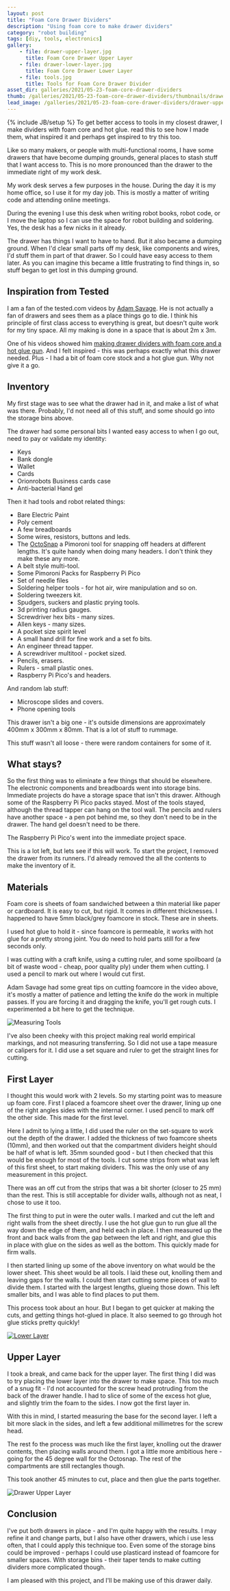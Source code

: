 ```yaml
---
layout: post
title: "Foam Core Drawer Dividers"
description: "Using foam core to make drawer dividers"
category: "robot building"
tags: [diy, tools, electronics]
gallery:
    - file: drawer-upper-layer.jpg
      title: Foam Core Drawer Upper Layer
    - file: drawer-lower-layer.jpg
      title: Foam Core Drawer Lower Layer
    - file: tools.jpg
      title: Tools for Foam Core Drawer Divider
asset_dir: galleries/2021/05-23-foam-core-drawer-dividers
thumb: /galleries/2021/05-23-foam-core-drawer-dividers/thumbnails/drawer-upper-layer.jpg
lead_image: /galleries/2021/05-23-foam-core-drawer-dividers/drawer-upper-layer.jpg
---
```

{% include JB/setup %}
To get better access to tools in my closest drawer, I make dividers with foam core and hot glue.
read this to see how I made them, what inspired it and perhaps get inspired to try this too.

Like so many makers, or people with multi-functional rooms, I have some drawers that have become dumping grounds, general places to stash stuff that I want access to.
This is no more pronounced than the drawer to the immediate right of my work desk.

My work desk serves a few purposes in the house. During the day it is my home office, so I use it for my day job.
This is mostly a matter of writing code and attending online meetings.

During the evening I use this desk when writing robot books, robot code, or I move the laptop so I can use the space for robot building and soldering.
Yes, the desk has a few nicks in it already.

The drawer has things I want to have to hand.
But it also became a dumping ground. When I'd clear small parts off my desk, like components and wires, I'd stuff them in part of that drawer.
So I could have easy access to them later.
As you can imagine this became a little frustrating to find things in, so stuff began to get lost in this dumping ground.

## Inspiration from Tested

I am a fan of the tested.com videos by [Adam Savage](https://twitter.com/donttrythis).
He is not actually a fan of drawers and sees them as a place things go to die.
I think his principle of first class access to everything is great, but doesn't quite work for my tiny space.
All my making is done in a space that is about 2m x 3m.

One of his videos showed him [making drawer dividers with foam core and a hot glue gun](https://www.youtube.com/watch?v=csu4jQNFfzA&ab_channel=AdamSavage%E2%80%99sTested).
And I felt inspired - this was perhaps exactly what this drawer needed. Plus - I had a bit of foam core stock and a hot glue gun. Why not give it a go.

## Inventory

My first stage was to see what the drawer had in it, and make a list of what was there. Probably, I'd not need all of this stuff, and some should go into the storage bins above.

The drawer had some personal bits I wanted easy access to when I go out, need to pay or validate my identity:

* Keys
* Bank dongle
* Wallet
* Cards
* Orionrobots Business cards case
* Anti-bacterial Hand gel

Then it had tools and robot related things:

* Bare Electric Paint
* Poly cement
* A few breadboards
* Some wires, resistors, buttons and leds.
* The [OctoSnap](https://www.digikey.be/htmldatasheets/production/2371862/0/0/1/pppinwheel.html) a Pimoroni tool for snapping off headers at different lengths. It's quite handy when doing many headers. I don't think they make these any more.
* A belt style multi-tool.
* Some Pimoroni Packs for Raspberry Pi Pico
* Set of needle files
* Soldering helper tools - for hot air, wire manipulation and so on.
* Soldering tweezers kit.
* Spudgers, suckers and plastic prying tools.
* 3d printing radius gauges.
* Screwdriver hex bits - many sizes.
* Allen keys - many sizes.
* A pocket size spirit level
* A small hand drill for fine work and a set fo bits.
* An engineer thread tapper.
* A screwdriver multitool - pocket sized.
* Pencils, erasers.
* Rulers - small plastic ones.
* Raspberry Pi Pico's and headers.

And random lab stuff:

* Microscope slides and covers.
* Phone opening tools

This drawer isn't a big one - it's outside dimensions are approximately 400mm x 300mm x 80mm. That is a lot of stuff to rummage.

This stuff wasn't all loose - there were random containers for some of it.

## What stays?

So the first thing was to eliminate a few things that should be elsewhere.
The electronic components and breadboards went into storage bins. Immediate projects do have a storage space that isn't this drawer. Although some of the Raspberry Pi Pico packs stayed.
Most of the tools stayed, although the thread tapper can hang on the tool wall. The pencils and rulers have another space - a pen pot behind me, so they don't need to be in the drawer. The hand gel doesn't need to be there.

The Raspberry Pi Pico's went into the immediate project space.

This is a lot left, but lets see if this will work. To start the project, I removed the drawer from its runners. I'd already removed the all the contents to make the inventory of it.

## Materials

Foam core is sheets of foam sandwiched between a thin material like paper or cardboard. It is easy to cut, but rigid. It comes in different thicknesses. I happened to have 5mm black/grey foamcore in stock. These are in sheets.

I used hot glue to hold it - since foamcore is permeable, it works with hot glue for a pretty strong joint. You do need to hold parts still for a few seconds only.

I was cutting with a craft knife, using a cutting ruler, and some spoilboard (a bit of waste wood - cheap, poor quality ply) under them when cutting. I used a pencil to mark out where I would cut first.

Adam Savage had some great tips on cutting foamcore in the video above, it's mostly a matter of patience and letting the knife do the work in multiple passes. If you are forcing it and dragging the knife, you'll get rough cuts. I experimented a bit here to get the technique.

![Measuring Tools](/galleries/2021/05-23-foam-core-drawer-dividers/tools.jpg)

I've also been cheeky with this project making real world empirical markings, and not measuring transferring. So I did not use a tape measure or calipers for it. I did use a set square and ruler to get the straight lines for cutting.

## First Layer

I thought this would work with 2 levels. So my starting point was to measure up foam core. First I placed a foamcore sheet over the drawer, lining up one of the right angles sides with the internal corner. I used pencil to mark off the other side. This made for the first level.

Here I admit to lying a little, I did used the ruler on the set-square to work out the depth of the drawer. I added the thickness of two foamcore sheets (10mm), and then worked out that the compartment dividers height should be half of what is left. 35mm sounded good - but I then checked that this would be enough for most of the tools. I cut some strips from what was left of this first sheet, to start making dividers. This was the only use of any measurement in this project.

There was an off cut from the strips that was a bit shorter (closer to 25 mm) than the rest. This is still acceptable for divider walls, although not as neat, I chose to use it too.

The first thing to put in were the outer walls. I marked and cut the left and right walls from the sheet directly. I use the hot glue gun to run glue all the way down the edge of them, and held each in place. I then measured up the front and back walls from the gap between the left and right, and glue this in place with glue on the sides as well as the bottom. This quickly made for firm walls.

I then started lining up some of the above inventory on what would be the lower sheet. This sheet would be all tools. I laid these out, knolling them and leaving gaps for the walls. I could then start cutting some pieces of wall to divide them. I started with the largest lengths, glueing those down. This left smaller bits, and I was able to find places to put them.

This process took about an hour. But I began to get quicker at making the cuts, and getting things hot-glued in place. It also seemed to go through hot glue sticks pretty quickly!

[![Lower Layer](/galleries/2021/05-23-foam-core-drawer-dividers/thumbnails/drawer-lower-layer.jpg)](/galleries/2021/05-23-foam-core-drawer-dividers/drawer-lower-layer.jpg)

## Upper Layer

I took a break, and came back for the upper layer. The first thing I did was to try placing the lower layer into the drawer to make space. This too much of a snug fit - I'd not accounted for the screw head protruding from the back of the drawer handle. I had to slice of some of the excess hot glue, and slightly trim the foam to the sides. I now got the first layer in.

With this in mind, I started measuring the base for the second layer. I left a bit more slack in the sides, and left a few additional millimetres for the screw head.

The rest fo the process was much like the first layer, knolling out the drawer contents, then placing walls around them. I got a little more ambitious here - going for the 45 degree wall for the Octosnap. The rest of the compartments are still rectangles though.

This took another 45 minutes to cut, place and then glue the parts together.

![Drawer Upper Layer](/galleries/2021/05-23-foam-core-drawer-dividers/drawer-upper-layer.jpg)

## Conclusion

I've put both drawers in place - and I'm quite happy with the results. I may refine it and change parts, but I also have other drawers, which i use less often, that I could apply this technique too. Even some of the storage bins could be improved - perhaps I could use plasticard instead of foamcore for smaller spaces. With storage bins - their taper tends to make cutting dividers more complicated though.

I am pleased with this project, and I'll be making use of this drawer daily.
